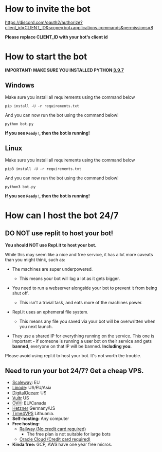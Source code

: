 # How to invite the bot
https://discord.com/oauth2/authorize?client_id=CLIENT_ID&scope=bot+applications.commands&permissions=8

**Please replace CLIENT_ID with your bot's client id**


# How to start the bot

**IMPORTANT: MAKE SURE YOU INSTALLED PYTHON [3.9.7](https://www.python.org/downloads/release/python-397/)**

## Windows
Make sure you install all requirements using the command below

```
pip install -U -r requirements.txt
```

And you can now run the bot using the command below!

```
python bot.py
```

**If you see `Ready!`, then the bot is running!**

## Linux
Make sure you install all requirements using the command below

```
pip3 install -U -r requirements.txt
```

And you can now run the bot using the command below!

```
python3 bot.py
```

**If you see `Ready!`, then the bot is running!**


# How can I host the bot 24/7
## DO NOT use replit to host your bot!
**You should NOT use Repl.it to host your bot.**

While this may seem like a nice and free service, it has a lot more caveats than you might think, such as:

- The machines are super underpowered.
    - This means your bot will lag a lot as it gets bigger.
- You need to run a webserver alongside your bot to prevent it from being shut off.
    - This isn't a trivial task, and eats more of the machines power.
- Repl.it uses an ephemeral file system.
    - This means any file you saved via your bot will be overwritten when you next launch.

- They use a shared IP for everything running on the service.
This one is important - if someone is running a user bot on their service and gets **banned**, everyone on that IP will be banned. **Including you.**

Please avoid using repl.it to host your bot. It's not worth the trouble.

## Need to run your bot 24/7? Get a cheap VPS.
- [Scaleway](https://www.scaleway.com/): EU
- [Linode](https://www.linode.com/): US/EU/Asia
- [DigitalOcean](https://www.digitalocean.com/): US
- [Vultr](https://www.vultr.com/) US
- [OVH](https://www.ovh.co.uk/): EU/Canada
- [Hetzner](https://www.hetzner.com/) Germany/US
- [Time4VPS](https://www.time4vps.eu/) Lithuania.
- **Self-hosting:** Any computer
- **Free hosting:** 
    - [Railway (No credit card required)](https://railway.app)
        - The free plan is not suitable for large bots
    - [Oracle Cloud (Credit card required)](https://www.oracle.com/cloud/)
- **Kinda free:** GCP, AWS have one year free micros.